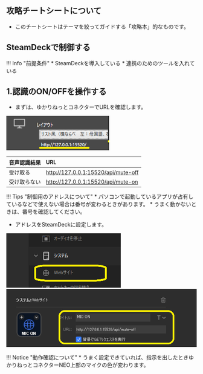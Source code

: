 ## 攻略チートシートについて

* このチートシートはテーマを絞ってガイドする「攻略本」的なものです。

## SteamDeckで制御する
!!! Info "前提条件"
    * SteamDeckを導入している
    * 連携のためのツールを入れている


## 1.認識のON/OFFを操作する

* まずは、ゆかりねっとコネクターでURLを確認します。

![Image title](images/cs_colab_deck_p3.png)

|音声認識結果|URL|
|:----------|:--|
|受け取る	 |http://127.0.0.1:15520/api/mute-off|
|受け取らない| http://127.0.0.1:15520/api/mute-on|

!!! Tips "制御用のアドレスについて"
    * パソコンで起動しているアプリが占有しているなどで使えない場合は番号が変わるときがあります。
    * うまく動かないときは、番号を確認してください。

* アドレスをSteamDeckに設定します。

![Image title](images/cs_colab_deck_p1.png)
![Image title](images/cs_colab_deck_p2.png)

!!! Notice "動作確認について"
    * うまく設定できていれば、指示を出したときゆかりねっとコネクターNEO上部のマイクの色が変わります。
